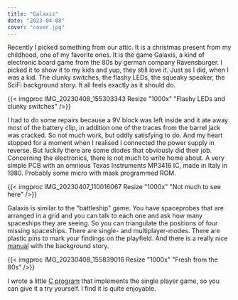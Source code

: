 ```yaml
---
title: "Galaxis"
date: "2023-04-08"
cover: "cover.jpg"
---
```


Recently I picked something from our attic. It is a christmas present from my
childhood, one of my favorite ones. It is the game Galaxis, a kind of electronic
board game from the 80s by german company Ravensburger.
I picked it to show it to my kids and yup, they still love it. Just as I did,
when I was a kid. The clunky switches, the flashy LEDs, the squeaky speaker,
the SciFi background story. It all feels exactly as it should do.

{{< imgproc IMG_20230408_155303343 Resize "1000x" "Flashy LEDs and clunky switches" />}}

I had to do some repairs because a 9V block was left inside and it ate away most
of the battery clip, in addition one of the traces from the barrel jack was cracked.
So not much work, but oddly satisfying to do. And my heart stopped for a moment
when I realised I connected the power supply in reverse. But luckily there are
some diodes that obviously did their job.
Concerning the electronics, there is not much to write home about. A very simple PCB
with an omnious Texas Instruments MP3416 IC, made in Italy in 1980. Probably some micro
with mask programmed ROM.

{{< imgproc IMG_20230407_110016067 Resize "1000x" "Not much to see here" />}}

Galaxis is similar to the "battleship" game. You have spaceprobes that are arranged
in a grid and you can talk to each one and ask how many spaceships they are seeing.
So you can triangulate the positions of four missing spaceships. There are single-
and multiplayer-modes. There are plastic pins to mark your findings on the playfield.
And there is a really nice [manual](https://github.com/ZeroMips/galaxis/blob/master/doc/galaxis.pdf)
with the background story.

{{< imgproc IMG_20230408_155839016 Resize "1000x" "Fresh from the 80s" />}}

I wrote a little [C program](https://github.com/ZeroMips/galaxis) that implements
the single player game, so you can give it a try yourself. I find it is quite enjoyable.
